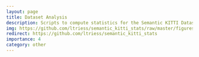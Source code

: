 ```yaml
---
layout: page
title: Dataset Analysis
description: Scripts to compute statistics for the Semantic KITTI Dataset
img: https://github.com/ltriess/semantic_kitti_stats/raw/master/figures/sequence_label_matrix.png
redirect: https://github.com/ltriess/semantic_kitti_stats
importance: 4
category: other
---
```

